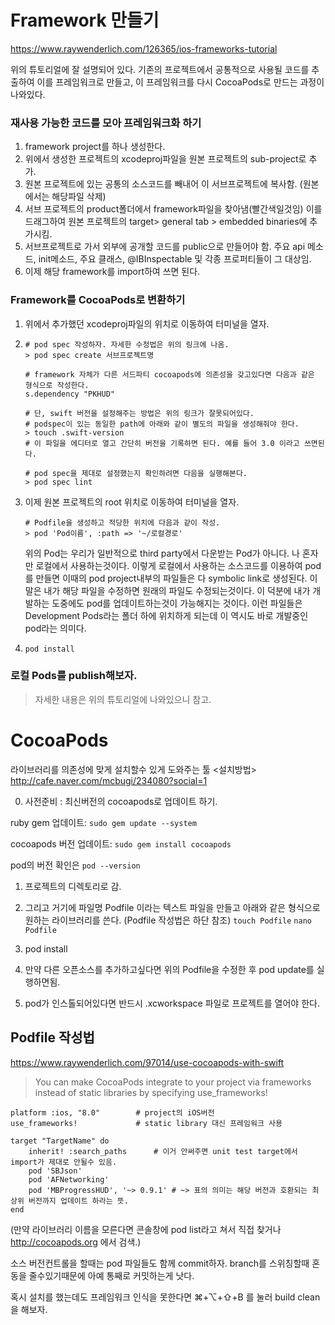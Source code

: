 # Framework 만들기

https://www.raywenderlich.com/126365/ios-frameworks-tutorial

위의 튜토리얼에 잘 설명되어 있다. 기존의 프로젝트에서 공통적으로 사용될 코드를 추출하여 이를 프레임워크로 만들고, 이 프레임워크를 다시 CocoaPods로 만드는 과정이 나와있다.



### 재사용 가능한 코드를 모아 프레임워크화 하기

1. framework project를 하나 생성한다.
2. 위에서 생성한 프로젝트의 xcodeproj파일을 원본 프로젝트의 sub-project로 추가.
3. 원본 프로젝트에 있는 공통의 소스코드를 빼내어 이 서브프로젝트에 복사함. (원본에서는 해당파일 삭제)
4. 서브 프로젝트의 product폴더에서 framework파일을 찾아냄(빨간색일것임) 이를 드래그하여 원본 프로젝트의 target> general tab > embedded binaries에 추가시킴. 
5. 서브프로젝트로 가서 외부에 공개할 코드를 public으로 만들어야 함. 주요 api 메소드, init메소드, 주요 클래스, @IBInspectable 및 각종 프로퍼티들이 그 대상임. 
6. 이제 해당 framework를 import하여 쓰면 된다.



### Framework를 CocoaPods로 변환하기

1. 위에서 추가했던 xcodeproj파일의 위치로 이동하여 터미널을 열자.

2. ```shell
   # pod spec 작성하자. 자세한 수정법은 위의 링크에 나옴.
   > pod spec create 서브프로젝트명

   # framework 자체가 다른 서드파티 cocoapods에 의존성을 갖고있다면 다음과 같은 형식으로 작성한다.
   s.dependency "PKHUD"

   # 단, swift 버전을 설정해주는 방법은 위의 링크가 잘못되어있다.
   # podspec이 있는 동일한 path에 아래와 같이 별도의 파일을 생성해줘야 한다.
   > touch .swift-version
   # 이 파일을 에디터로 열고 간단히 버전을 기록하면 된다. 예를 들어 3.0 이라고 쓰면된다.

   # pod spec을 제대로 설정했는지 확인하려면 다음을 실행해본다.
   > pod spec lint
   ```

3. 이제 원본 프로젝트의 root 위치로 이동하여 터미널을 열자. 

   ```shell
   # Podfile을 생성하고 적당한 위치에 다음과 같이 작성.
   > pod 'Pod이름', :path => '~/로컬경로'
   ```

   위의 Pod는 우리가 일반적으로 third party에서 다운받는 Pod가 아니다. 나 혼자만 로컬에서 사용하는것이다. 이렇게 로컬에서 사용하는 소스코드를 이용하여 pod를 만들면 이때의 pod project내부의 파일들은 다 symbolic link로 생성된다. 이 말은 내가 해당 파일을 수정하면 원래의 파일도 수정되는것이다. 이 덕분에 내가 개발하는 도중에도 pod를 업데이트하는것이 가능해지는 것이다.  이런 파일들은 Development Pods라는 폴더 하에 위치하게 되는데 이 역시도 바로 개발중인 pod라는 의미다.

4. `pod install`



### 로컬 Pods를 publish해보자.

> 자세한 내용은 위의 튜토리얼에 나와있으니 참고.





# CocoaPods

라이브러리를 의존성에 맞게 설치할수 있게 도와주는 툴
<설치방법> 
​																																																																																																																																																																																																																																																																																																																																																																																																																																																																																																																																																																																																																																																																																																																											http://cafe.naver.com/mcbugi/234080?social=1

0. 사전준비 : 최신버전의 cocoapods로 업데이트 하기.

ruby gem 업데이트: 
`sudo gem update --system`

cocoapods 버전 업데이트: 
`sudo gem install cocoapods`

pod의 버전 확인은 
`pod --version`



1. 프로젝트의 디렉토리로 감.

2. 그리고 거기에 파일명 Podfile 이라는 텍스트 파일을 만들고 아래와 같은 형식으로 원하는 라이브러리를 쓴다. (Podfile 작성법은 하단 참조)
   `touch Podfile`
   `nano Podfile`

3. pod install

4. 만약 다른 오픈소스를 추가하고싶다면 위의 Podfile을 수정한 후 pod update를 실행하면됨.

5. pod가 인스톨되어있다면 반드시 .xcworkspace 파일로 프로젝트를 열어야 한다.

## Podfile 작성법
https://www.raywenderlich.com/97014/use-cocoapods-with-swift

> You can make CocoaPods integrate to your project via frameworks instead of static libraries by specifying use_frameworks!
```shell
platform :ios, "8.0"        # project의 iOS버전
use_frameworks!             # static library 대신 프레임워크 사용 

target "TargetName" do
	inherit! :search_paths      # 이거 안써주면 unit test target에서 import가 제대로 안될수 있음.
	pod 'SBJson'
	pod 'AFNetworking'
	pod 'MBProgressHUD', '~> 0.9.1' # ~> 표의 의미는 해당 버전과 호환되는 최상위 버전까지 업데이트 하라는 뜻. 
end
```

(만약 라이브러리 이름을 모른다면 콘솔창에 pod list라고 쳐서 직접 찾거나 http://cocoapods.org 에서 검색.)



소스 버전컨트롤을 할때는 pod 파일들도 함께 commit하자. branch를 스위칭할때 혼동을 줄수있기때문에 아예 통째로 커밋하는게 낫다.



혹시 설치를 했는데도 프레임워크 인식을 못한다면
⌘+⌥+⇧+B 를 눌러 build clean을 해보자.
